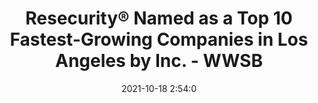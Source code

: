 ---
"title": "Resecurity® Named as a Top 10 Fastest-Growing Companies in Los Angeles by Inc. - WWSB"
"date": "2021-10-18 2:54:0"
"feed_name": "GOOGLENEWSINDUSTRIAL"
"feed_website": "https://news.google.com/search?q=industrial%2Bincident&hl=en-US&gl=US&ceid=US:en"
"feed_rss": "https://news.google.com/rss/search?q=industrial%2Bincident&hl=en-US&gl=US&ceid=US:en"
"link": "https://www.mysuncoast.com/prnewswire/2021/10/18/resecurity-showcases-dark-web-monitoring-threat-intelligence-solutions-gitex-2021-uae/"
"source": "{'href': 'https://www.mysuncoast.com', 'title': 'WWSB'}"
"file": "_posts/2021-1-1-56bbbba44d8e8cf3f70fe7e1c884047c54c069c7.md"
"accident": "0"
"drilling": "0"
"represented_by": "0"
"dead": "0"
"injured": "0"
"arrested": "0"
"place": "unknown place"
"where": "unknown site"
"causes": "unknown"
"place_uri": "unknown place"
---